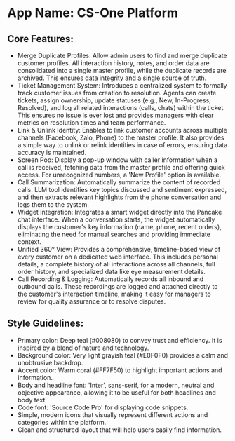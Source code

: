 # **App Name**: CS-One Platform

## Core Features:

- Merge Duplicate Profiles: Allow admin users to find and merge duplicate customer profiles. All interaction history, notes, and order data are consolidated into a single master profile, while the duplicate records are archived. This ensures data integrity and a single source of truth.
- Ticket Management System: Introduces a centralized system to formally track customer issues from creation to resolution. Agents can create tickets, assign ownership, update statuses (e.g., New, In-Progress, Resolved), and log all related interactions (calls, chats) within the ticket. This ensures no issue is ever lost and provides managers with clear metrics on resolution times and team performance.
- Link & Unlink Identity: Enables to link customer accounts across multiple channels (Facebook, Zalo, Phone) to the master profile. It also provides a simple way to unlink or relink identities in case of errors, ensuring data accuracy is maintained.
- Screen Pop: Display a pop-up window with caller information when a call is received, fetching data from the master profile and offering quick access. For unrecognized numbers, a 'New Profile' option is available.
- Call Summarization: Automatically summarize the content of recorded calls. LLM tool identifies key topics discussed and sentiment expressed, and then extracts relevant highlights from the phone conversation and logs them to the system.
- Widget Integration: Integrates a smart widget directly into the Pancake chat interface. When a conversation starts, the widget automatically displays the customer's key information (name, phone, recent orders), eliminating the need for manual searches and providing immediate context.
- Unified 360° View: Provides a comprehensive, timeline-based view of every customer on a dedicated web interface. This includes personal details, a complete history of all interactions across all channels, full order history, and specialized data like eye measurement details.
- Call Recording & Logging: Automatically records all inbound and outbound calls. These recordings are logged and attached directly to the customer's interaction timeline, making it easy for managers to review for quality assurance or to resolve disputes.

## Style Guidelines:

- Primary color: Deep teal (#008080) to convey trust and efficiency. It is inspired by a blend of nature and technology.
- Background color: Very light grayish teal (#E0F0F0) provides a calm and unobtrusive backdrop.
- Accent color: Warm coral (#FF7F50) to highlight important actions and information.
- Body and headline font: 'Inter', sans-serif, for a modern, neutral and objective appearance, allowing it to be useful for both headlines and body text.
- Code font: 'Source Code Pro' for displaying code snippets.
- Simple, modern icons that visually represent different actions and categories within the platform.
- Clean and structured layout that will help users easily find information.